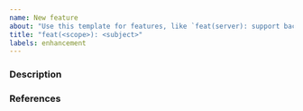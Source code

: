 ```yaml
---
name: New feature
about: "Use this template for features, like `feat(server): support backpressure`"
title: "feat(<scope>): <subject>"
labels: enhancement
---
```


<!-- Please answer these questions before submitting your issue. Thanks! -->

### Description

<!--
Describe the feature you want to propose.
-->

### References

<!--
Reference issue id.
-->
